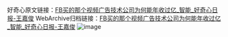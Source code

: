 好奇心原文链接：[FB买的那个视频广告技术公司为何能年收过亿_智能_好奇心日报-王嘉俊](https://www.qdaily.com/articles/4148.html)
WebArchive归档链接：[FB买的那个视频广告技术公司为何能年收过亿_智能_好奇心日报-王嘉俊](http://web.archive.org/web/20190623153845/https://www.qdaily.com/articles/4148.html)
![image](http://ww3.sinaimg.cn/large/007d5XDply1g3ve6sf9d0j30u03751kx)
